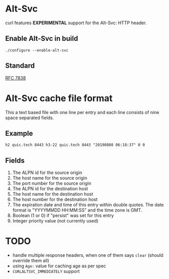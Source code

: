 # Alt-Svc

curl features **EXPERIMENTAL** support for the Alt-Svc: HTTP header.

## Enable Alt-Svc in build

`./configure --enable-alt-svc`

## Standard

[RFC 7838](https://tools.ietf.org/html/rfc7838)

# Alt-Svc cache file format

This a text based file with one line per entry and each line consists of nine space separated fields.

## Example

    h2 quic.tech 8443 h3-22 quic.tech 8443 "20190808 06:18:37" 0 0

## Fields

1. The ALPN id for the source origin
2. The host name for the source origin
3. The port number for the source origin
4. The ALPN id for the destination host
5. The host name for the destination host
6. The host number for the destination host
7. The expiration date and time of this entry within double quotes. The date format is "YYYYMMDD HH:MM:SS" and the time
   zone is GMT.
8. Boolean (1 or 0) if "persist" was set for this entry
9. Integer priority value (not currently used)

# TODO

- handle multiple response headers, when one of them says `clear` (should override them all)
- using `Age:` value for caching age as per spec
- `CURLALTSVC_IMMEDIATELY` support
